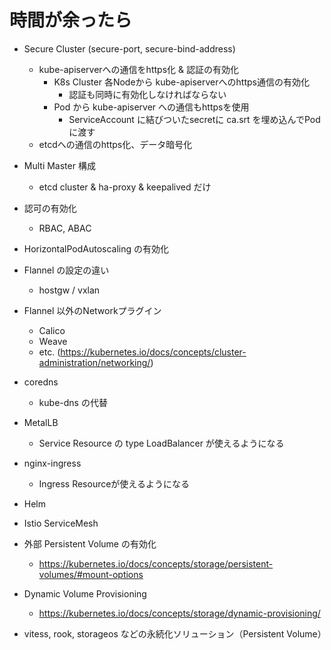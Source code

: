 # 時間が余ったら

* Secure Cluster (secure-port, secure-bind-address)
    * kube-apiserverへの通信をhttps化 & 認証の有効化
        * K8s Cluster 各Nodeから kube-apiserverへのhttps通信の有効化
            * 認証も同時に有効化しなければならない
        * Pod から kube-apiserver への通信もhttpsを使用
            * ServiceAccount に結びついたsecretに ca.srt を埋め込んでPodに渡す
    * etcdへの通信のhttps化、データ暗号化
* Multi Master 構成
    * etcd cluster & ha-proxy & keepalived だけ
* 認可の有効化
    * RBAC, ABAC
* HorizontalPodAutoscaling の有効化
* Flannel の設定の違い
    * hostgw / vxlan
* Flannel 以外のNetworkプラグイン
    * Calico
    * Weave
    * etc. (https://kubernetes.io/docs/concepts/cluster-administration/networking/)

* coredns
    * kube-dns の代替
* MetalLB
    * Service Resource の type LoadBalancer が使えるようになる
* nginx-ingress
    * Ingress Resourceが使えるようになる
* Helm
* Istio ServiceMesh

* 外部 Persistent Volume の有効化
    * https://kubernetes.io/docs/concepts/storage/persistent-volumes/#mount-options
* Dynamic Volume Provisioning
    * https://kubernetes.io/docs/concepts/storage/dynamic-provisioning/
* vitess, rook, storageos などの永続化ソリューション（Persistent Volume）
